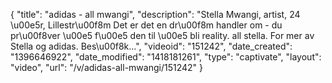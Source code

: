 {
    "title": "adidas - all mwangi",
    "description": "Stella Mwangi, artist, 24 \u00e5r, Lillestr\u00f8m Det er det en dr\u00f8m handler om - du pr\u00f8ver \u00e5 f\u00e5 den til \u00e5 bli reality. all stella. For mer av Stella og adidas. Bes\u00f8k...",
    "videoid": "151242",
    "date_created": "1396646922",
    "date_modified": "1418181261",
    "type": "captivate",
    "layout": "video",
    "url": "\/v\/adidas-all-mwangi\/151242"
}